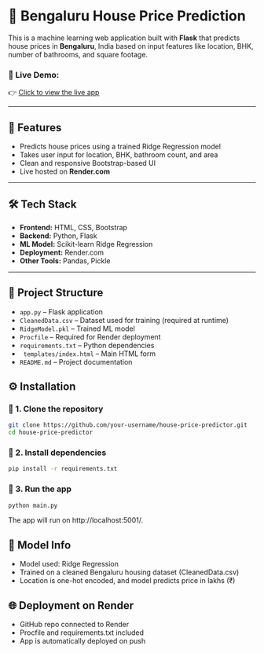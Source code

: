 # 🏡 Bengaluru House Price Prediction

This is a machine learning web application built with **Flask** that predicts house prices in **Bengaluru**, India based on input features like location, BHK, number of bathrooms, and square footage.

### 🔗 Live Demo:
👉 [Click to view the live app](https://bengaluruhousepriceprediction-o6ps.onrender.com)

---

## 📌 Features

- Predicts house prices using a trained Ridge Regression model
- Takes user input for location, BHK, bathroom count, and area
- Clean and responsive Bootstrap-based UI
- Live hosted on **Render.com**

---

## 🛠️ Tech Stack

- **Frontend:** HTML, CSS, Bootstrap
- **Backend:** Python, Flask
- **ML Model:** Scikit-learn Ridge Regression
- **Deployment:** Render.com
- **Other Tools:** Pandas, Pickle

---

## 📁 Project Structure

- `app.py` – Flask application 
- `CleanedData.csv` – Dataset used for training (required at runtime)
- `RidgeModel.pkl` – Trained ML model 
- `Procfile` – Required for Render deployment  
- `requirements.txt` – Python dependencies  
- ` templates/index.html` – Main HTML form
- `README.md` – Project documentation


## ⚙️ Installation

### 🔹 1. Clone the repository

```bash
git clone https://github.com/your-username/house-price-predictor.git
cd house-price-predictor
```

### 🔹 2. Install dependencies

```bash
pip install -r requirements.txt
```

### 🔹 3. Run the app

```bash
python main.py
```
The app will run on http://localhost:5001/.

## 🧠 Model Info

- Model used: Ridge Regression
- Trained on a cleaned Bengaluru housing dataset (CleanedData.csv)
- Location is one-hot encoded, and model predicts price in lakhs (₹)

## 🌐 Deployment on Render

- GitHub repo connected to Render
- Procfile and requirements.txt included
- App is automatically deployed on push
